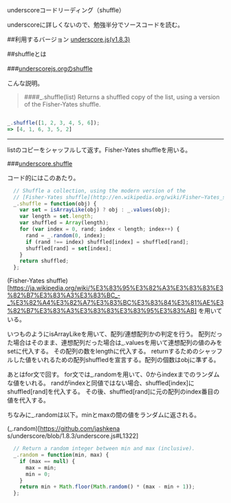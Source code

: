 underscoreコードリーディング（shuffle）


underscoreに詳しくないので、勉強半分でソースコードを読む。


##利用するバージョン
[underscore.js(v1.8.3)](https://github.com/jashkenas/underscore/tree/1.8.3)


##shuffleとは


###[underscorejs.orgのshuffle](http://underscorejs.org/#shuffle)

こんな説明。
>####_.shuffle(list) 
>Returns a shuffled copy of the list, using a version of the Fisher-Yates shuffle.


```javascript

_.shuffle([1, 2, 3, 4, 5, 6]);
=> [4, 1, 6, 3, 5, 2]

```

------------- 
listのコピーをシャッフルして返す。Fisher-Yates shuffleを用いる。

###[underscore.shuffle](https://github.com/jashkenas/underscore/blob/1.8.3/underscore.js#L348)

コード的にはこのあたり。


```javascript
  // Shuffle a collection, using the modern version of the
  // [Fisher-Yates shuffle](http://en.wikipedia.org/wiki/Fisher–Yates_shuffle).
  _.shuffle = function(obj) {
    var set = isArrayLike(obj) ? obj : _.values(obj);
    var length = set.length;
    var shuffled = Array(length);
    for (var index = 0, rand; index < length; index++) {
      rand = _.random(0, index);
      if (rand !== index) shuffled[index] = shuffled[rand];
      shuffled[rand] = set[index];
    }
    return shuffled;
  };
```

(Fisher-Yates shuffle)[https://ja.wikipedia.org/wiki/%E3%83%95%E3%82%A3%E3%83%83%E3%82%B7%E3%83%A3%E3%83%BC_-_%E3%82%A4%E3%82%A7%E3%83%BC%E3%83%84%E3%81%AE%E3%82%B7%E3%83%A3%E3%83%83%E3%83%95%E3%83%AB]
を用いている。

いつものようにisArrayLikeを用いて、配列/連想配列かの判定を行う。
配列だった場合はそのまま、連想配列だった場合は_.valuesを用いて連想配列の値のみをsetに代入する。
その配列の数をlengthに代入する。
returnするためのシャッフルした値をいれるための配列shuffledを宣言する。配列の個数はobjに準ずる。

あとはfor文で回す。
for文では_.randomを用いて、0からindexまでのランダムな値をいれる。
randがindexと同値ではない場合、shuffled[index]にshuffled[rand]を代入する。
その後、shuffled[rand]に元の配列のindex番目の値を代入する。



ちなみに_.randomは以下。minとmaxの間の値をランダムに返される。

(_.random)[https://github.com/jashkena
s/underscore/blob/1.8.3/underscore.js#L1322]

```javascript
  // Return a random integer between min and max (inclusive).
  _.random = function(min, max) {
    if (max == null) {
      max = min;
      min = 0;
    }
    return min + Math.floor(Math.random() * (max - min + 1));
  };

```

